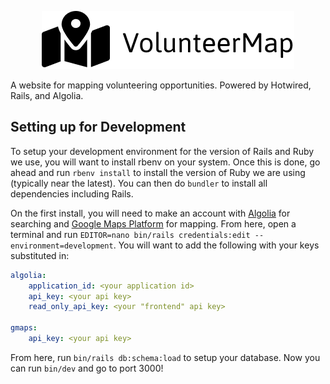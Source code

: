 <p align="center">
  <img src="./public/logo-black.png" alt="VolunteerMap Logo" />
</p>

A website for mapping volunteering opportunities. Powered by Hotwired, Rails, and Algolia.

## Setting up for Development

To setup your development environment for the version of Rails and Ruby we use, you will want to install rbenv on your system. Once this is done, go ahead and run `rbenv install` to install the version of Ruby we are using (typically near the latest). You can then do `bundler` to install all dependencies including Rails.

On the first install, you will need to make an account with [Algolia](https://www.algolia.com/) for searching and [Google Maps Platform](https://developers.google.com/maps/) for mapping. From here, open a terminal and run `EDITOR=nano bin/rails credentials:edit --environment=development`. You will want to add the following with your keys substituted in:
```yaml
algolia:
    application_id: <your application id>
    api_key: <your api key>
    read_only_api_key: <your "frontend" api key>

gmaps:
    api_key: <your api key>
```

From here, run `bin/rails db:schema:load` to setup your database. Now you can run `bin/dev` and go to port 3000!
